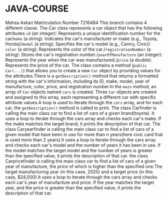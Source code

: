 # JAVA-COURSE
Mahsa Askari
Matriculation Number 7216484
This branch contains 4 different classe.
The Car class represents a car object that has the following attributes
`id` (an integer): Represents a unique identification number for the car/`make` (a string): Indicates the car's manufacturer or make (e.g., Toyota, Honda)/`model` (a string): Specifies the car's model (e.g., Camry, Civic)/ `color` (a string): Represents the color of the car./`registrationNumber` (a string): Stores the car's registration number./`yearOfManufacture` (an integer): Represents the year when the car was manufactured./`price` (a double): Represents the price of the car.
The class contains a method (`public Car(...)`) that allows you to create a new `Car` object by providing values for the attributes.There is a `getDescription()` method that returns a formatted string with the car's information, including its ID, make, model, year of manufacture, color, price, and registration number.In the `main` method, an array of `Car` objects named `cars` is created. Three `Car` objects are created and assigned to this array, each representing a different car with specific attribute values.A loop is used to iterate through the `cars` array, and for each car, the `getDescription()` method is called to print.
The class Carfinder is calling the main class car to find a list of cars of a given brand(toyota). It uses a loop to iterate through the cars array and checks each car's make. If the make matches the target brand, it prints the description of that car.
The class Caryearfinder is calling the main class car to find a list of cars of a given model that have been in use for more than n years(here civic card that is used more than 2 years).It uses a loop to iterate through the cars array and checks each car's model and the number of years it has been in use. If the model matches the target model and the number of years is greater than the specified value, it prints the description of that car.
the class Carpricefinder is calling the main class car to find a list of cars of a given year of manufacture, the price of which is higher than the specified one.The  target manufacturing year (in this case, 2020) and a target price (in this case, $24,000).It uses a loop to iterate through the cars array and checks each car's year of manufacture and price. If the year matches the target year, and the price is greater than the specified value, it prints the description of that car.

